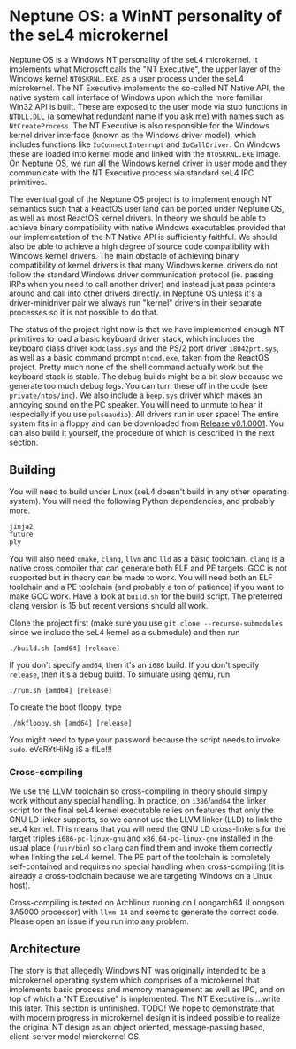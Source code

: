 # Neptune OS: a WinNT personality of the seL4 microkernel

Neptune OS is a Windows NT personality of the seL4 microkernel. It implements what
Microsoft calls the "NT Executive", the upper layer of the Windows kernel `NTOSKRNL.EXE`,
as a user process under the seL4 microkernel. The NT Executive implements the so-called
NT Native API, the native system call interface of Windows upon which the more familiar
Win32 API is built. These are exposed to the user mode via stub functions in `NTDLL.DLL`
(a somewhat redundant name if you ask me) with names such as `NtCreateProcess`. The NT
Executive is also responsible for the Windows kernel driver interface (known as the
Windows driver model), which includes functions like `IoConnectInterrupt` and `IoCallDriver`.
On Windows these are loaded into kernel mode and linked with the `NTOSKRNL.EXE` image.
On Neptune OS, we run all the Windows kernel driver in user mode and they communicate
with the NT Executive process via standard seL4 IPC primitives.

The eventual goal of the Neptune OS project is to implement enough NT semantics such
that a ReactOS user land can be ported under Neptune OS, as well as most ReactOS kernel
drivers. In theory we should be able to achieve binary compatibility with native Windows
executables provided that our implementation of the NT Native API is sufficiently faithful.
We should also be able to achieve a high degree of source code compatibility with Windows
kernel drivers. The main obstacle of achieving binary compatibility of kernel drivers is
that many Windows kernel drivers do not follow the standard Windows driver communication
protocol (ie. passing IRPs when you need to call another driver) and instead just pass
pointers around and call into other drivers directly. In Neptune OS unless it's a
driver-minidriver pair we always run "kernel" drivers in their separate processes so it
is not possible to do that.

The status of the project right now is that we have implemented enough NT primitives
to load a basic keyboard driver stack, which includes the keyboard class driver
`kbdclass.sys` and the PS/2 port driver `i8042prt.sys`, as well as a basic command
prompt `ntcmd.exe`, taken from the ReactOS project. Pretty much none of the shell
command actually work but the keyboard stack is stable. The debug builds might be
a bit slow because we generate too much debug logs. You can turn these off in the
code (see `private/ntos/inc`). We also include a `beep.sys` driver which makes an
annoying sound on the PC speaker. You will need to unmute to hear it (especially if
you use `pulseaudio`). All drivers run in user space! The entire system fits in a
floppy and can be downloaded from [Release v0.1.0001](https://github.com/cl91/NeptuneOS/releases/tag/v0.1.0001).
You can also build it yourself, the procedure
of which is described in the next section.

## Building

You will need to build under Linux (seL4 doesn't build in any other operating system).
You will need the following Python dependencies, and probably more.
```
jinja2
future
ply
```
You will also need `cmake`, `clang`, `llvm` and `lld` as a basic toolchain. `clang`
is a native cross compiler that can generate both ELF and PE targets. GCC is not
supported but in theory can be made to work. You will need both an ELF toolchain
and a PE toolchain (and probably a ton of patience) if you want to make GCC work.
Have a look at `build.sh` for the build script. The preferred clang version is 15
but recent versions should all work.

Clone the project first (make sure you use `git clone --recurse-submodules` since
we include the seL4 kernel as a submodule) and then run
```
./build.sh [amd64] [release]
```
If you don't specify `amd64`, then it's an `i686` build. If you don't specify
`release`, then it's a debug build. To simulate using qemu, run
```
./run.sh [amd64] [release]
```
To create the boot floopy, type
```
./mkfloopy.sh [amd64] [release]
```
You might need to type your password because the script needs to invoke `sudo`.
eVeRYtHiNg iS a fILe!!!

### Cross-compiling
We use the LLVM toolchain so cross-compiling in theory should simply work without any special handling. In practice, on `i386`/`amd64` the linker script for the final seL4 kernel executable relies on features that only the GNU LD linker supports, so we cannot use the LLVM linker (LLD) to link the seL4 kernel. This means that you will need the GNU LD cross-linkers for the target triples `i686-pc-linux-gnu` and `x86_64-pc-linux-gnu` installed in the usual place (`/usr/bin`) so `clang` can find them and invoke them correctly when linking the seL4 kernel. The PE part of the toolchain is completely self-contained and requires no special handling when cross-compiling (it is already a cross-toolchain because we are targeting Windows on a Linux host).

Cross-compiling is tested on Archlinux running on Loongarch64 (Loongson 3A5000 processor) with `llvm-14` and seems to generate the correct code. Please open an issue if you run into any problem.

## Architecture

The story is that allegedly Windows NT was originally intended to be a microkernel
operating system which comprises of a microkernel that implements basic process and
memory management as well as IPC, and on top of which a "NT Executive" is implemented.
The NT Executive is
...write this later. This section is unfinished. TODO! We hope to demonstrate that with
modern progress in microkernel design it is indeed possible to realize the original
NT design as an object oriented, message-passing based, client-server model microkernel OS.
